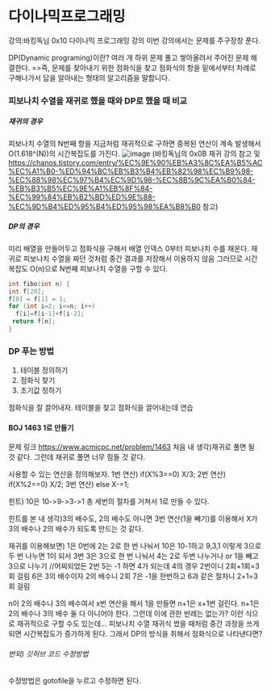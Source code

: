 # 다이나믹프로그래밍

강의:바킹독님 0x10 다이나믹 프로그래밍 강의
이번 강의에서는 문제를 주구장창 푼다.

DP(Dynamic programing)이란? 여러 개 하위 문제 풀고 쌓아올려서 주어진 문제 해결한다.
=>즉, 문제를 찾아내기 위한 점화식을 찾고  점화식의 항을 밑에서부터 차례로 구해나가서 답을 알아내는 형태의 알고리즘을 말합니다.

### 피보나치 수열을 재귀로 했을 때와 DP로 했을 때 비교
##### 재귀의 경우
피보나치 수열의 N번째 항을 지금처럼 재귀적으로 구하면 중복된 연산이 계속 발생해서 O(1.618^(N))의 시간복잡도를 가진다.
![image](https://user-images.githubusercontent.com/101682617/185390847-55ed8ae9-b4fb-4aa2-bd5a-24c82c0e2cb2.png)
(바킹독님의 0x0B 재귀 강의 참고 및
https://chanos.tistory.com/entry/%EC%9E%90%EB%A3%8C%EA%B5%AC%EC%A1%B0-%ED%94%BC%EB%B3%B4%EB%82%98%EC%B9%98-%EC%88%98%EC%97%B4%EC%9D%98-%EC%8B%9C%EA%B0%84-%EB%B3%B5%EC%9E%A1%EB%8F%84-%EC%99%84%EB%B2%BD%ED%9E%88-%EC%9D%B4%ED%95%B4%ED%95%98%EA%B8%B0 참고)
##### DP의 경우
미리 배열을 만들어두고 점화식을 구해서 배열 인덱스 0부터 피보나치 수를 채운다.
재귀로 피보나치 수열을 짜던 것처럼 중간 결과를 저장해서 이용하지 않음
그러므로 시간 복잡도 O(n)으로 N번째 피보나치 수열을 구할 수 있다.
```cpp
int fibo(int n) {
int f[20];
f[0] = f[1] = 1;
for (int i=2; i<=n; i++)
  f[i]=f[i-1]+f[i-2];
 return f[n];
}
```

### DP 푸는 방법
1. 테이블 정의하기
2. 점화식 찾기
3. 초기값 정하기

점화식을 잘 끌어내자. 테이블을 찾고 점화식을 끌어내는데 연습

#### BOJ 1463 1로 만들기
문제 링크 https://www.acmicpc.net/problem/1463
처음 내 생각)재귀로 풀면 될 것 같다. 그런데 재귀로 풀면 너무 힘들 것 같다.

사용할 수 있는 연산을 정의해보자.
1번 연산) if(X%3==0) X/3;
2번 연산) if(X%2==0) X/2;
3번 연산) else X-=1;

힌트) 10은 10->9->3->1 총 세번의 절차를 거쳐서 1로 만들 수 있다.

힌트를 본 내 생각)3의 배수도, 2의 배수도 아니면 3번 연산(1을 빼기)를 이용해서 X가 3의 배수나 2의 배수가 되도록 만드는 것 같다.

재귀를 이용해보면) 1은 0번에
2는 2로 한 번 나눠서
10은 10-1하고 9,3,1 이렇게 3으로 두 번 나누면 1이 되서 3번
3은 3으로 한 번 나눠서
4는 2로 두번 나누거나 or 1을 빼고 3으로 나누기 //어찌되었든 2번
5는 -1 하면 4가 되는데 4의 경우 2번이니 2회+1회=3회 걸림
6은 3의 배수이자 2의 배수니 2회
7은 -1을 한번하고 6과 같은 절차니 2+1=3회 걸림

n이 2의 배수나 3의 배수여서 x번 연산을 해서 1을 만들면 n+1은 x+1번 걸린다. n+1은 2의 배수나 3의 배수 둘 다 아니어야 한다.
그런데 이에 관한 반례는 없는가?
이런 식으로 재귀적으로 구할 수도 있는데...
피보나치 수열 재귀식 썼을 때처럼 중간 과정을 쓰게 되면 시간복잡도가 증가하게 된다.
그래서 DP의 방식을 취해서 점화식으로 나타낸다면?




###### 번외) 깃허브 코드 수정방법
수정방법은 gotofile을 누르고 수정하면 된다.
